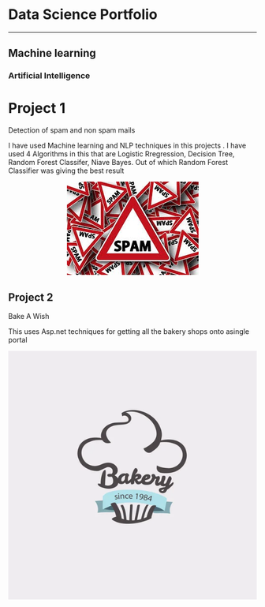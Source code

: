 
# Data Science Portfolio
---
## Machine learning

### Artificial Intelligence

# Project 1

Detection of spam and non spam mails

I have used Machine learning and NLP techniques in this projects . I have used 4 Algorithms in this that are Logistic Rregression, Decision Tree, Random Forest Classifer, Niave Bayes. Out of which  Random Forest  Classifier was giving the best result 
<center><img src="assets/img/spam_img.jpeg"/></center>

 
 
## Project 2

Bake A Wish 

 This uses Asp.net techniques for getting all the bakery shops onto asingle portal
 
<center><img src="assets/img/bakery logo.jpg"/></center>
